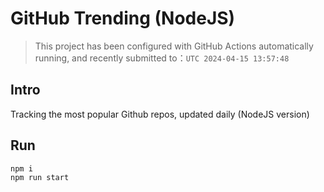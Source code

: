 # GitHub Trending (NodeJS)

> This project has been configured with GitHub Actions automatically running, and recently submitted to：`UTC 2024-04-15 13:57:48`

## Intro

Tracking the most popular Github repos, updated daily (NodeJS version)

## Run

```bash
npm i
npm run start
```
